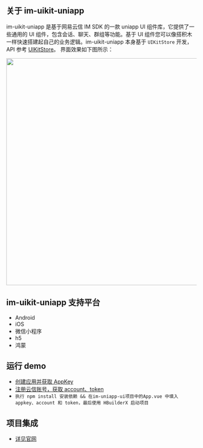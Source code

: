 ## 关于 im-uikit-uniapp

im-uikit-uniapp 是基于网易云信 IM SDK 的一款 uniapp UI 组件库，它提供了一些通用的 UI 组件，包含会话、聊天、群组等功能。基于 UI 组件您可以像搭积木一样快速搭建起自己的业务逻辑。im-uikit-uniapp 本身基于 `UIKitStore` 开发，API 参考 [UIKitStore](https://doc.yunxin.163.com/docs/interface/messaging/web/typedoc/UIKit/Latest/zh/modules.html)。
界面效果如下图所示：

<img src="https://yx-web-nosdn.netease.im/common/11707474727796454a82bfdf823f5534/960%E4%B8%BB%E8%A6%81%E6%A8%A1%E5%9D%97.png" width="700" height="600" /> 

## im-uikit-uniapp 支持平台

- Android
- iOS
- 微信小程序
- h5
- 鸿蒙

## 运行 demo

- [创建应用并获取 AppKey](https://doc.yunxin.163.com/console/docs/TIzMDE4NTA?platform=console)
- [注册云信账号，获取 account、token](https://doc.yunxin.163.com/messaging/docs/DQ3Nzk1MTY?platform=server)
- `执行 npm install 安装依赖 && 在im-uniapp-ui项目中的App.vue 中填入 appkey、account 和 token，最后使用 HBuilderX 启动项目`

## 项目集成

- [详见官网](https://doc.yunxin.163.com/messaging-uikit/guide/jQyNzk0Nzk?platform=uniapp)
